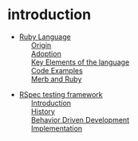 # introduction

 <ul class='toc'><li><a href='/bg/introduction/ruby'>Ruby Language</a><ul style='list-style: none;'><li><a href='/bg/introduction/ruby#origin'>Origin</a></li><li><a href='/bg/introduction/ruby#adoption'>Adoption</a></li><li><a href='/bg/introduction/ruby#key-elements'>Key Elements of the language</a></li><li><a href='/bg/introduction/ruby#code-examples'>Code Examples</a></li><li><a href='/bg/introduction/ruby#merb-and-ruby'>Merb and Ruby</a></li></ul></li></ul>

<ul class='toc'><li><a href='/bg/introduction/rspec'>RSpec testing framework</a><ul style='list-style: none;'><li><a href='/bg/introduction/rspec#introduction'>Introduction</a></li><li><a href='/bg/introduction/rspec#history'>History</a></li><li><a href='/bg/introduction/rspec#behavior_driven_development'>Behavior Driven Development</a></li><li><a href='/bg/introduction/rspec#implementation'>Implementation</a></li></ul></li></ul> 